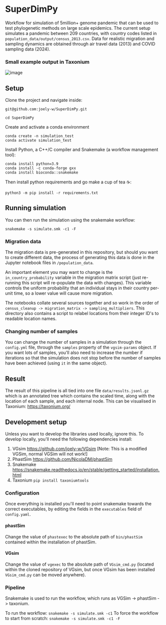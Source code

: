 # SuperDimPy
Workflow for simulation of 5million+ genome pandemic that can be used to test phylogenetic methods on large scale epidemics.
The current setup simulates a pandemic between 209 countries, with country codes listed in `population_data/output/census_2013.csv`.
Data for realistic migration and sampling dynamics are obtained through air travel data (2013) and COVID sampling data (2024).
### Small example output in Taxonium
![image](https://github.com/user-attachments/assets/1355718f-d63b-4ead-b862-2a65622d49d0)



## Setup
Clone the project and navigate inside: 

`git@github.com:joely-w/SuperDimPy.git`

`cd SuperDimPy`

Create and activate a conda environment
```shell
conda create -n simulation_test
conda activate simulation_test
```
Install Python, a C++/C compiler and Snakemake (a workflow management tool):
```shell
conda install python=3.9
conda install -c conda-forge gxx
conda install bioconda::snakemake
```
Then install python requirements and go make a cup of tea ☕: 
```shell
python3 -m pip install -r requirements.txt
```
## Running simulation
You can then run the simulation using the snakemake workflow:
```shell 
snakemake -s simulate.smk -c1 -F
```
### Migration data
The migration data is pre-generated in this repository, but should you want to create different data,
the process of generating this data is done in the Jupyter notebook files in `/population_data`. 

An important element you may want to change is the `in_country_probability` variable in the migration matrix script (just re-running this script will re-populate the data with changes).
This variable controls the uniform probability that an individual stays in their country per-unit time, so a lower value will cause more migration. 

The notebooks collate several sources together and so work in the order of `census_cleanup -> migration_matrix -> sampling_multipliers`.
This directory also contains a script to relabel locations from their integer ID's to readable location names.

### Changing number of samples 
You can change the number of samples in a simulation through the `config.yml` file, through the `samples` property of the 
`vgsim-params` object. If you want lots of samples, you'll also need to increase the number if iterations so that the simulation does not stop before the number of samples have been achieved (using `it` in the same object).
## Result 
The result of this pipeline is all tied into one file `data/results.jsonl.gz` which is an annotated tree which contains 
the scaled time, along with the location of each sample, and each internal node. This can be visualised in Taxonium: 
https://taxonium.org/

## Development setup
Unless you want to develop the libraries used locally, ignore this. 
To develop locally, you'll need the following dependencies install:
1. VGsim https://github.com/joely-w/VGsim [Note: This is a modified VGSim, normal VGSim will not work!]
2. PhastSim https://github.com/NicolaDM/phastSim
3. Snakemake https://snakemake.readthedocs.io/en/stable/getting_started/installation.html
4. Taxonium `pip install taxoniumtools`
### Configuration
Once everything is installed you'll need to point snakemake towards the correct executables, by editing the fields in the `executables` field of `config.yaml`.
#### phastSim
Change the value of `phastexec` to the absolute path of `bin/phastSim` contained within the installation of phastSim. 
#### VGsim
Change the value of `vgexec` to the absolute path of `VGsim_cmd.py` (located within the cloned repository of VGsim, but once VGsim has been installed `VGsim_cmd.py` can be moved anywhere).
### Pipeline
Snakemake is used to run the workflow, which runs as VGSim -> phastSim -> taxonium.

To run the workflow:
```snakemake -s simulate.smk -c1```
To force the workflow to start from scratch: 
```snakemake -s simulate.smk -c1 -F```
